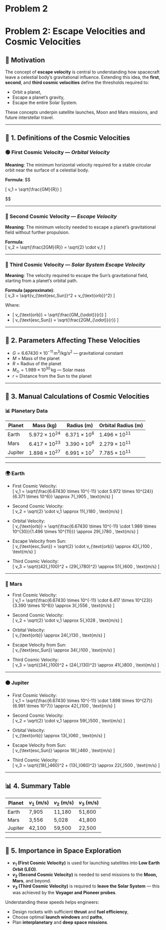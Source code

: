 # Problem 2
# Problem 2: Escape Velocities and Cosmic Velocities

## 🧠 Motivation

The concept of **escape velocity** is central to understanding how spacecraft leave a celestial body’s gravitational influence. Extending this idea, the **first**, **second**, and **third cosmic velocities** define the thresholds required to:

- Orbit a planet,
- Escape a planet’s gravity,
- Escape the entire Solar System.

These concepts underpin satellite launches, Moon and Mars missions, and future interstellar travel.

---

## 🚀 1. Definitions of the Cosmic Velocities

### 🟢 First Cosmic Velocity — *Orbital Velocity*

**Meaning**: The minimum horizontal velocity required for a stable circular orbit near the surface of a celestial body.

**Formula**: 
 $$

\[
v_1 = \sqrt{\frac{GM}{R}}
\]

 $$

---

### 🔵 Second Cosmic Velocity — *Escape Velocity*

**Meaning**: The minimum velocity needed to escape a planet’s gravitational field without further propulsion.

**Formula**:  
\[
v_2 = \sqrt{\frac{2GM}{R}} = \sqrt{2} \cdot v_1
\]

---

### 🔴 Third Cosmic Velocity — *Solar System Escape Velocity*

**Meaning**: The velocity required to escape the Sun’s gravitational field, starting from a planet’s orbital path.

**Formula (approximate)**:  
\[
v_3 = \sqrt{v_{\text{esc,Sun}}^2 + v_{\text{orb}}^2}
\]

Where:

- \[
v_{\text{orb}} = \sqrt{\frac{GM_{\odot}}{r}}
\]
- \[
v_{\text{esc,Sun}} = \sqrt{\frac{2GM_{\odot}}{r}}
\]

---

## 📐 2. Parameters Affecting These Velocities

- $G = 6.67430 \times 10^{-11} \, \text{m}^3/\text{kg}/\text{s}^2$ — gravitational constant  
- $M$ = Mass of the planet  
- $R$ = Radius of the planet  
- $M_{\odot} = 1.989 \times 10^{30} \, \text{kg}$ — Solar mass  
- $r$ = Distance from the Sun to the planet  

---

## 🧮 3. Manual Calculations of Cosmic Velocities

### 📊 Planetary Data

| Planet   | Mass (kg)           | Radius (m)         | Orbital Radius (m)     |
|----------|---------------------|--------------------|-------------------------|
| Earth    | $5.972 \times 10^{24}$ | $6.371 \times 10^6$ | $1.496 \times 10^{11}$ |
| Mars     | $6.417 \times 10^{23}$ | $3.390 \times 10^6$ | $2.279 \times 10^{11}$ |
| Jupiter  | $1.898 \times 10^{27}$ | $6.991 \times 10^7$ | $7.785 \times 10^{11}$ |

---

### 🌍 Earth

- First Cosmic Velocity:  
\[
v_1 = \sqrt{\frac{6.67430 \times 10^{-11} \cdot 5.972 \times 10^{24}}{6.371 \times 10^6}} \approx 7{,}905 \, \text{m/s}
\]

- Second Cosmic Velocity:  
\[
v_2 = \sqrt{2} \cdot v_1 \approx 11{,}180 \, \text{m/s}
\]

- Orbital Velocity:  
\[
v_{\text{orb}} = \sqrt{\frac{6.67430 \times 10^{-11} \cdot 1.989 \times 10^{30}}{1.496 \times 10^{11}}} \approx 29{,}780 \, \text{m/s}
\]

- Escape Velocity from Sun:  
\[
v_{\text{esc,Sun}} = \sqrt{2} \cdot v_{\text{orb}} \approx 42{,}100 \, \text{m/s}
\]

- Third Cosmic Velocity:  
\[
v_3 = \sqrt{(42{,}100)^2 + (29{,}780)^2} \approx 51{,}600 \, \text{m/s}
\]

---

### 🔴 Mars

- First Cosmic Velocity:  
\[
v_1 = \sqrt{\frac{6.67430 \times 10^{-11} \cdot 6.417 \times 10^{23}}{3.390 \times 10^6}} \approx 3{,}556 \, \text{m/s}
\]

- Second Cosmic Velocity:  
\[
v_2 = \sqrt{2} \cdot v_1 \approx 5{,}028 \, \text{m/s}
\]

- Orbital Velocity:  
\[
v_{\text{orb}} \approx 24{,}130 \, \text{m/s}
\]

- Escape Velocity from Sun:  
\[
v_{\text{esc,Sun}} \approx 34{,}100 \, \text{m/s}
\]

- Third Cosmic Velocity:  
\[
v_3 = \sqrt{(34{,}100)^2 + (24{,}130)^2} \approx 41{,}800 \, \text{m/s}
\]

---

### 🟠 Jupiter

- First Cosmic Velocity:  
\[
v_1 = \sqrt{\frac{6.67430 \times 10^{-11} \cdot 1.898 \times 10^{27}}{6.991 \times 10^7}} \approx 42{,}100 \, \text{m/s}
\]

- Second Cosmic Velocity:  
\[
v_2 = \sqrt{2} \cdot v_1 \approx 59{,}500 \, \text{m/s}
\]

- Orbital Velocity:  
\[
v_{\text{orb}} \approx 13{,}060 \, \text{m/s}
\]

- Escape Velocity from Sun:  
\[
v_{\text{esc,Sun}} \approx 18{,}460 \, \text{m/s}
\]

- Third Cosmic Velocity:  
\[
v_3 = \sqrt{(18{,}460)^2 + (13{,}060)^2} \approx 22{,}500 \, \text{m/s}
\]

---

## 📊 4. Summary Table

| Planet   | $v_1$ (m/s) | $v_2$ (m/s) | $v_3$ (m/s) |
|----------|-------------|-------------|-------------|
| Earth    | 7,905       | 11,180      | 51,600      |
| Mars     | 3,556       | 5,028       | 41,800      |
| Jupiter  | 42,100      | 59,500      | 22,500      |

---

## 🌠 5. Importance in Space Exploration

- **$v_1$ (First Cosmic Velocity)** is used for launching satellites into **Low Earth Orbit (LEO)**.
- **$v_2$ (Second Cosmic Velocity)** is needed to send missions to the **Moon, Mars**, and beyond.
- **$v_3$ (Third Cosmic Velocity)** is required to **leave the Solar System** — this was achieved by the **Voyager and Pioneer probes**.

Understanding these speeds helps engineers:

- Design rockets with sufficient **thrust** and **fuel efficiency**,
- Choose optimal **launch windows** and **paths**,
- Plan **interplanetary** and **deep space missions**.
